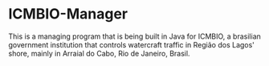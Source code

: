 # ICMBIO-Manager
This is a managing program that is being built in Java for ICMBIO, a brasilian government institution that controls watercraft traffic in Região dos Lagos' shore, mainly in Arraial do Cabo, Rio de Janeiro, Brasil.
